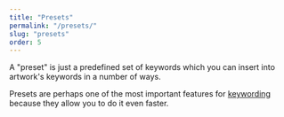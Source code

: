 ```yaml
---
title: "Presets"
permalink: "/presets/"
slug: "presets"
order: 5
---
```


A "preset" is just a predefined set of keywords which you can insert into artwork's keywords in a number of ways.

Presets are perhaps one of the most important features for <a href='{{< misc/rel "/keywording/" >}}'>keywording</a> because they allow you to do it even faster.

